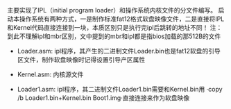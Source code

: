 主要实现了IPL（initial program loader）和操作系统内核文件的分文件编写。
启动本操作系统有两种方式，一是制作标准fat12格式软盘映像文件，二是直接将IPL和Kernel代码直接连接到一块，本质区别只是执行完ipl后跳转的地址不同！
注：到此不理解ipl和mbr区别，文中提到的mbr和ipl都是指bios加载的那512B的文件
- Loader.asm: ipl程序，其产生的二进制文件Loader.bin也是fat12软盘的引导区文件，制作软盘映像时记得设置引导产区属性

- Kernel.asm: 内核源文件
- Loader1.asm: ipl程序，其二进制文件Loader1.bin需要和Kernel.bin用 ·copy /b Loader1.bin+Kernel.bin Boot1.img·直接连接来作为软盘映像


